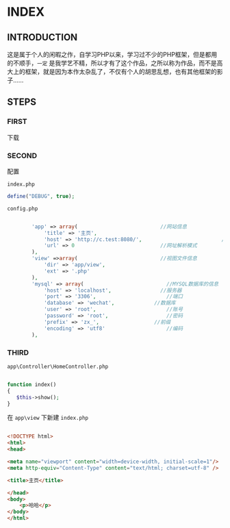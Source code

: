 # INDEX





## INTRODUCTION

这是属于个人的闲暇之作，自学习PHP以来，学习过不少的PHP框架，但是都用的不顺手，`一定` 是我学艺不精，所以才有了这个作品，之所以称为作品，而不是高大上的框架，就是因为本作太杂乱了，不仅有个人的胡思乱想，也有其他框架的影子……

## STEPS

### FIRST

下载

### SECOND

配置

`index.php`

```php
define("DEBUG", true); 
```

`config.php`
```php

		'app' => array(                           //网站信息
			'title' => '主页',
			'host' => 'http://c.test:8080/',                          //主目录
			'url' => 0                            //网址解析模式
		),
		'view' =>array(                           //视图文件信息
			'dir' => 'app/view',
			'ext' => '.php'
		),
		'mysql' => array(							//MYSQL数据库的信息
			'host' => 'localhost',                //服务器
            'port' => '3306',						//端口
			'database' => 'wechat',				//数据库
			'user' => 'root',						//账号
			'password' => 'root',					//密码
			'prefix' => 'zx_',					//前缀
			'encoding' => 'utf8'					//编码
		),

```

### THIRD

`app\Controller\HomeController.php`

```php

function index()
{
   $this->show();
}

```

在 `app\view` 下新建 `index.php`

```html

<!DOCTYPE html>
<html>
<head>

<meta name="viewport" content="width=device-width, initial-scale=1"/>
<meta http-equiv="Content-Type" content="text/html; charset=utf-8" />

<title>主页</title>

</head>
<body>
	<p>哈哈</p>
</body>
</html>

```